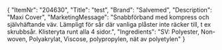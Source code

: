 {
  "ItemNr": "204630",
  "Title": "test",
  "Brand": "Salvemed",
  "Description": "Maxi Cover",
  "MarketingMessage": "Snabbförband med kompress och självhäftande väv. Lämpligt för sår där vanliga plåster inte räcker till, t ex skrubbsår. Klisteryta runt alla 4 sidor.",
  "Ingredients": "SV: Polyester, Non-woven, Polyakrylat, Viscose, polypropylen, nät av polyetylen"
}